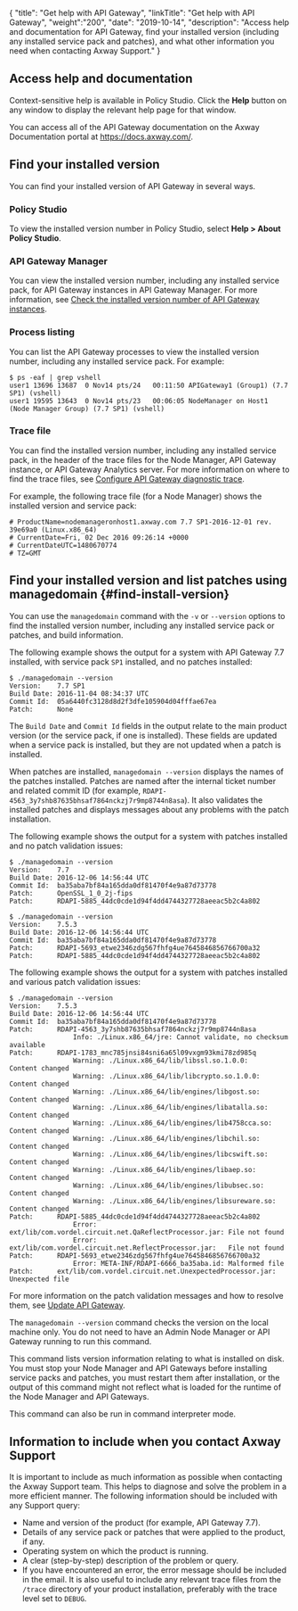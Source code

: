 {
"title": "Get help with API Gateway",
"linkTitle": "Get help with API Gateway",
"weight":"200",
"date": "2019-10-14",
"description": "Access help and documentation for API Gateway, find your installed version (including any installed service pack and patches), and what other information you need when contacting Axway Support."
}

## Access help and documentation

Context-sensitive help is available in Policy Studio. Click the **Help** button on any window to display the relevant help page for that window.

You can access all of the API Gateway documentation on the Axway Documentation portal at <https://docs.axway.com/>.

## Find your installed version

You can find your installed version of API Gateway in several ways.

### Policy Studio

To view the installed version number in Policy Studio, select **Help > About Policy Studio**.

### API Gateway Manager

You can view the installed version number, including any installed service pack, for API Gateway instances in API Gateway Manager. For more information, see [Check the installed version number of API Gateway instances](/docs/apim_administration/apigtw_admin/managetopology#check-installed-version).

### Process listing

You can list the API Gateway processes to view the installed version number, including any installed service pack. For example:

```
$ ps -eaf | grep vshell
user1 13696 13687  0 Nov14 pts/24   00:11:50 APIGateway1 (Group1) (7.7 SP1) (vshell)
user1 19595 13643  0 Nov14 pts/23   00:06:05 NodeManager on Host1 (Node Manager Group) (7.7 SP1) (vshell)
```

### Trace file

You can find the installed version number, including any installed service pack, in the header of the trace files for the Node Manager, API Gateway instance, or API Gateway Analytics server. For more information on where to find the trace files, see [Configure API Gateway diagnostic trace](/docs/apim_administration/apigtw_admin/tracing).

For example, the following trace file (for a Node Manager) shows the installed version and service pack:

```
# ProductName=nodemanageronhost1.axway.com 7.7 SP1-2016-12-01 rev. 39e69a0 (Linux.x86_64)
# CurrentDate=Fri, 02 Dec 2016 09:26:14 +0000
# CurrentDateUTC=1480670774
# TZ=GMT
```

## Find your installed version and list patches using managedomain {#find-install-version}

You can use the `managedomain` command with the `-v` or `--version` options to find the installed version number, including any installed service pack or patches, and build information.

The following example shows the output for a system with API Gateway 7.7 installed, with service pack `SP1` installed, and no patches installed:

```
$ ./managedomain --version
Version:    7.7 SP1
Build Date: 2016-11-04 08:34:37 UTC
Commit Id:  05a6440fc3128d8d2f3dfe105904d04fffae67ea
Patch:      None
```

The `Build Date` and `Commit Id` fields in the output relate to the main product version (or the service pack, if one is installed). These fields are updated when a service pack is installed, but they are not updated when a patch is installed.

When patches are installed, `managedomain --version` displays the names of the patches installed. Patches are named after the internal ticket number and related commit ID (for example, `RDAPI-4563_3y7shb87635bhsaf7864nckzj7r9mp8744n8asa`). It also validates the installed patches and displays messages about any problems with the patch installation.

The following example shows the output for a system with patches installed and no patch validation issues:

```
$ ./managedomain --version
Version:    7.7
Build Date: 2016-12-06 14:56:44 UTC
Commit Id:  ba35aba7bf84a165dda0df81470f4e9a87d73778
Patch:      OpenSSL_1_0_2j-fips
Patch:      RDAPI-5885_44dc0cde1d94f4dd4744327728aeeac5b2c4a802

$ ./managedomain --version
Version:    7.5.3
Build Date: 2016-12-06 14:56:44 UTC
Commit Id:  ba35aba7bf84a165dda0df81470f4e9a87d73778
Patch:      RDAPI-5693_etwe2346zdg567fhfg4ue7645846856766700a32
Patch:      RDAPI-5885_44dc0cde1d94f4dd4744327728aeeac5b2c4a802
```

The following example shows the output for a system with patches installed and various patch validation issues:

```
$ ./managedomain --version
Version:    7.5.3
Build Date: 2016-12-06 14:56:44 UTC
Commit Id:  ba35aba7bf84a165dda0df81470f4e9a87d73778
Patch:      RDAPI-4563_3y7shb87635bhsaf7864nckzj7r9mp8744n8asa
                Info: ./Linux.x86_64/jre: Cannot validate, no checksum available
Patch:      RDAPI-1783_mnc785jnsi84sni6a65l09vxgm93kmi78zd985q
                Warning: ./Linux.x86_64/lib/libssl.so.1.0.0:        Content changed
                Warning: ./Linux.x86_64/lib/libcrypto.so.1.0.0:     Content changed
                Warning: ./Linux.x86_64/lib/engines/libgost.so:     Content changed
                Warning: ./Linux.x86_64/lib/engines/libatalla.so:   Content changed
                Warning: ./Linux.x86_64/lib/engines/lib4758cca.so:  Content changed
                Warning: ./Linux.x86_64/lib/engines/libchil.so:     Content changed
                Warning: ./Linux.x86_64/lib/engines/libcswift.so:   Content changed
                Warning: ./Linux.x86_64/lib/engines/libaep.so:      Content changed
                Warning: ./Linux.x86_64/lib/engines/libubsec.so:    Content changed
                Warning: ./Linux.x86_64/lib/engines/libsureware.so: Content changed
Patch:      RDAPI-5885_44dc0cde1d94f4dd4744327728aeeac5b2c4a802
                Error: ext/lib/com.vordel.circuit.net.QaReflectProcessor.jar: File not found
                Error: ext/lib/com.vordel.circuit.net.ReflectProcessor.jar:   File not found
Patch:      RDAPI-5693_etwe2346zdg567fhfg4ue7645846856766700a32
                Error: META-INF/RDAPI-6666_ba35aba.id: Malformed file
Patch:      ext/lib/com.vordel.circuit.net.UnexpectedProcessor.jar: Unexpected file
```

For more information on the patch validation messages and how to resolve them, see [Update API Gateway](/docs/apim_installation/apigtw_install/install_service_packs/).

The `managedomain --version` command checks the version on the local machine only. You do not need to have an Admin Node Manager or API Gateway running to run this command.

This command lists version information relating to what is installed on disk. You must stop your Node Manager and API Gateways before installing service packs and patches, you must restart them after installation, or the output of this command might not reflect what is loaded for the runtime of the Node Manager and API Gateways.

This command can also be run in command interpreter mode.

## Information to include when you contact Axway Support

It is important to include as much information as possible when contacting the Axway Support team. This helps to diagnose and solve the problem in a more efficient manner. The following information should be included with any Support query:

* Name and version of the product (for example,  API Gateway 7.7).
* Details of any service pack or patches that were applied to the product, if any.
* Operating system on which the product is running.
* A clear (step-by-step) description of the problem or query.
* If you have encountered an error, the error message should be included in the email. It is also useful to include any relevant trace files from the `/trace` directory of your product installation, preferably with the trace level set to `DEBUG`.

